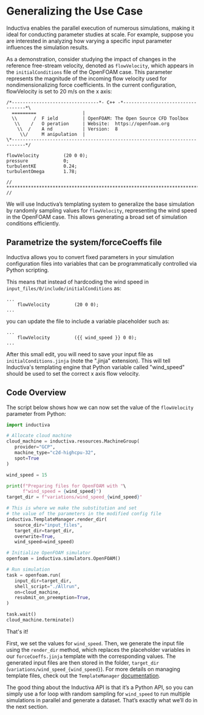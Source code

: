 # Generalizing the Use Case
Inductiva enables the parallel execution of numerous simulations, making it ideal for conducting parameter studies at scale. For example, suppose you are interested in analyzing how varying a specific input parameter influences the simulation results.


As a demonstration, consider studying the impact of changes in the reference free-stream velocity, denoted as `flowVelocity`, which appears in the `initialConditions` file of the OpenFOAM case. This parameter represents the magnitude of the incoming flow velocity used for nondimensionalizing force coefficients. In the current configuration, flowVelocity is set to 20 m/s on the x axis:

```
/*--------------------------------*- C++ -*----------------------------------*\
  =========                 |
  \\      /  F ield         | OpenFOAM: The Open Source CFD Toolbox
   \\    /   O peration     | Website:  https://openfoam.org
    \\  /    A nd           | Version:  8
     \\/     M anipulation  |
\*---------------------------------------------------------------------------*/

flowVelocity         (20 0 0);
pressure             0;
turbulentKE          0.24;
turbulentOmega       1.78;

// ************************************************************************* //

```

We will use Inductiva’s templating system to generalize the base simulation by randomly sampling values for `flowVelocity`, representing the wind speed in the OpenFOAM case. This allows generating a broad set of simulation conditions efficiently.

## Parametrize the system/forceCoeffs file
Inductiva allows you to convert fixed parameters in your simulation configuration files into variables that can be programmatically controlled via Python scripting.

This means that instead of hardcoding the wind speed in `input_files/0/include/initialConditions` as:
```
...
    flowVelocity         (20 0 0);
...
```


you can update the file to include a variable placeholder such as:

```
...
    flowVelocity         ({{ wind_speed }} 0 0);
...
```

After this small edit, you will need to save your input file as `initialConditions.jinja` (note the ".jinja" extension). 
This will tell Inductiva's templating engine that Python variable called "wind_speed" should be used to set the correct x axis flow velocity.

## Code Overview
The script below shows how we can now set the value of the `flowVelocity` parameter from Python:

```python
import inductiva

# Allocate cloud machine
cloud_machine = inductiva.resources.MachineGroup(
   provider="GCP",
   machine_type="c2d-highcpu-32",
   spot=True
)

wind_speed = 15

print(f"Preparing files for OpenFOAM with "\
      f"wind_speed = {wind_speed}")
target_dir = f"variations/wind_speed_{wind_speed}"

# This is where we make the substitution and set
# the value of the parameters in the modified config file
inductiva.TemplateManager.render_dir(
   source_dir="input_files",
   target_dir=target_dir,
   overwrite=True,
   wind_speed=wind_speed)

# Initialize OpenFOAM simulator
openfoam = inductiva.simulators.OpenFOAM()

# Run simulation
task = openfoam.run(
   input_dir=target_dir,
   shell_script="./Allrun",
   on=cloud_machine,
   resubmit_on_preemption=True,
)

task.wait()
cloud_machine.terminate()
```

That's it!

First, we set the values for `wind_speed`. Then, we generate the input file using the `render_dir` method, which replaces the placeholder variables in our `forceCoeffs.jinja` template with the corresponding values. 
The generated input files are then stored in the folder, `target_dir` (`variations/wind_speed_{wind_speed}`).
 For more details on managing template files, check out the `TemplateManager` [documentation](https://docs.inductiva.ai/en/latest/intro_to_api/templating.html).

The good thing about the Inductiva API is that it’s a Python API, so you can simply use a for loop with random sampling for `wind_speed` to run multiple simulations in parallel and generate a dataset. That’s exactly what we’ll do in the next section.
